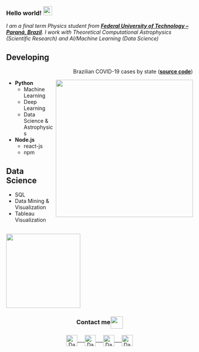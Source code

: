 ### Hello world!&nbsp;<img src="https://github.com/rajput2107/rajput2107/blob/master/Assets/Earth.gif" width="24px">
<em>I am a final term Physics student from <a href="http://portal.utfpr.edu.br/"><b>Federal University of Technology – Paraná, Brazil</b></a>. I work with Theoretical Computational Astrophysics (Scientific Research) and AI/Machine Learning (Data Science)</em>

## Developing 
<p align="right"> Brazilian COVID-19 cases by state (<a href="http://portal.utfpr.edu.br/"><b>source code</b></a>) </p> <img align="right" src="https://i.imgur.com/cVeIZ6x.gif" width="370px"/> 

- **Python**
	- Machine Learning 
	- Deep Learning
	- Data Science & Astrophysics
- **Node.js**
	- react-js
	- npm

## Data Science 
- SQL
- Data Mining & Visualization
- Tableau Visualization


## <img align="center" src="https://raw.githubusercontent.com/rajput2107/rajput2107/master/Assets/Developer.gif" width="200px"/>

<div align="center">
  <h3 align="center">Contact me<img align="center" src="https://github.com/rajput2107/rajput2107/blob/master/Assets/Handshake.gif" height="33px" /></h3> 
</div>
<p align="center">
 <a href="https://www.linkedin.com/in/danielmarostica/" target="blank">
  <img align="center" alt="Daniel's LinkedIn" width="30px" src="https://www.vectorlogo.zone/logos/linkedin/linkedin-icon.svg" /> &nbsp; &nbsp;
 </a>
 <a href="https://twitter.com/marostiken" target="blank">
  <img align="center" alt="Daniel's Twitter" width="30px" src="https://www.vectorlogo.zone/logos/twitter/twitter-official.svg" /> &nbsp; &nbsp;
 </a>
 <a href="https://medium.com/@danielmkeras" target="blank">
  <img align="center" alt="Daniel's Twitter" width="30px" src="https://www.vectorlogo.zone/logos/medium/medium-tile.svg" /> &nbsp; &nbsp;
 </a> 
<a href="mailto:danielmkeras@gmail.com" target="blank">
  <img align="center" alt="Daniel's Emaail" width="30px" src="https://www.vectorlogo.zone/logos/gmail/gmail-icon.svg" />
 </a> 
</p>

